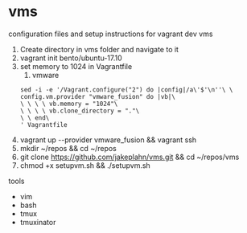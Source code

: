 # vms
configuration files and setup instructions for vagrant dev vms

1. Create directory in vms folder and navigate to it
1. vagrant init bento/ubuntu-17.10
1. set memory to 1024 in Vagrantfile
   1. vmware
   ```
   sed -i -e '/Vagrant.configure("2") do |config|/a\'$'\n''\ \ config.vm.provider "vmware_fusion" do |vb|\
   \ \ \ \ vb.memory = "1024"\
   \ \ \ \ vb.clone_directory = "."\
   \ \ end\
   ' Vagrantfile
   ```
1. vagrant up --provider vmware_fusion && vagrant ssh
1. mkdir ~/repos && cd ~/repos
1. git clone https://github.com/jakeplahn/vms.git && cd ~/repos/vms
1. chmod +x setupvm.sh && ./setupvm.sh

tools
- vim
- bash
- tmux
- tmuxinator

